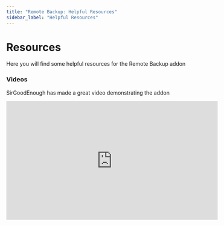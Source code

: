 ```yaml
---
title: "Remote Backup: Helpful Resources"
sidebar_label: "Helpful Resources"
---
```


# Resources

Here you will find some helpful resources for the Remote Backup addon 

### Videos 
SirGoodEnough has made a great video demonstrating the addon
<iframe width="560" height="315" src="https://www.youtube-nocookie.com/embed/0C4h3Bv75J4?start=860" title="YouTube video player" frameborder="0" allow="accelerometer; autoplay; clipboard-write; encrypted-media; gyroscope; picture-in-picture" allowfullscreen></iframe>